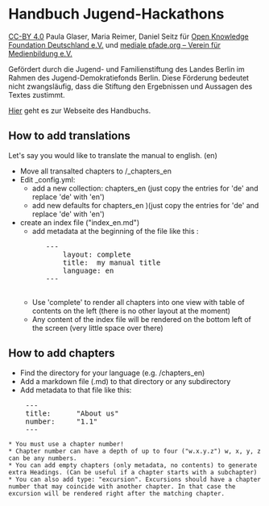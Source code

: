 # Handbuch Jugend-Hackathons
[CC-BY 4.0](https://creativecommons.org/licenses/by/4.0/) Paula Glaser, Maria Reimer, Daniel Seitz für [Open Knowledge Foundation Deutschland e.V.](http://www.okfn.de) und [mediale pfade.org – Verein für Medienbildung e.V.](http://www.mediale-pfade.org) 

Gefördert durch die Jugend- und Familienstiftung des Landes Berlin im Rahmen des Jugend-Demokratiefonds Berlin. Diese Förderung bedeutet nicht zwangsläufig, dass die Stiftung den Ergebnissen und Aussagen des Textes zustimmt.

[Hier](https://jugendhackt.github.io/Handbuch-Jugend-Hackathons) geht es zur Webseite des Handbuchs.



## How to add translations

Let's say you would like to translate the manual to english. (en)

* Move all transalted chapters to /_chapters_en
* Edit _config.yml:
	* add a new collection: chapters_en (just copy the entries for 'de' and replace 'de' with 'en')
	* add new defaults for chapters_en )(just copy the entries for 'de' and replace 'de' with 'en')
* create an index file ("index_en.md")
	* add metadata at the beginning of the file like this :
	<pre>
		---
			layout: complete
			title:	my manual title
			language: en
		---
	</pre>
	* Use 'complete' to render all chapters into one view with table of contents on the left (there is no other layout at the moment)
	* Any content of the index file will be rendered on the bottom left of the screen (very little space over there)


## How to add chapters
* Find the directory for your language (e.g. /chapters_en)
* Add a markdown file (.md)  to that directory or any subdirectory
* Add metadata to that file like this:
<pre>
	---
	title: 		"About us"
	number: 	"1.1"
	---
</pre>
	* You must use a chapter number!
	* Chapter number can have a depth of up to four ("w.x.y.z") w, x, y, z can be any numbers.
	* You can add empty chapters (only metadata, no contents) to generate extra Headings. (Can be useful if a chapter starts with a subchapter)
	* You can also add type: "excursion". Excursions should have a chapter number that may coincide with another chapter. In that case the excursion will be rendered right after the matching chapter.
